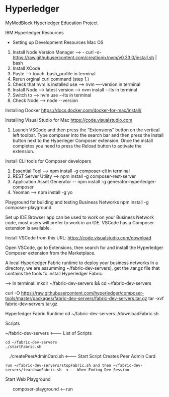 # Hyperledger
MyMedBlock Hyperledger Education Project

IBM Hyperledger Resources 
 - Setting up Development Resources Mac OS
 1. Install Node Version Manager -->  - curl -o- https://raw.githubusercontent.com/creationix/nvm/v0.33.0/install.sh | bash
 2. Install XCode 
 3. Paste --> touch .bash_profile  in terminal 
 4. Rerun orginal curl command (step 1.)
 5. Check that nvm is installed use --> nvm —-version in terminal
 6. Install Node --> latest version --> nvm install --lts in terminal 
 7. Switch to --> nvm use --lts in terminal
 8. Check Node --> node --version
 
 Installing Docker https://docs.docker.com/docker-for-mac/install/
 
 Installing Visual Studio for Mac https://code.visualstudio.com 
 1. Launch VSCode and then press the “Extensions” button on the vertical left toolbar. Type composer into the search bar and then press the Install button next to the Hyperleger Composer extension. Once the install completes you need to press the Reload button to activate the extension.

Install CLI tools for Composer developers
 1. Essential Tool --> npm install -g composer-cli in terminal
 2. REST Server Utility --> npm install -g composer-rest-server
 3. Application Asset Generator -- npm install -g generator-hyperledger-composer 
 4. Yeoman --> npm install -g yo
 
 Playground for building and testing Business Networks 
 npm install -g composer-playground
 
Set up IDE
Browser app can be used to work on your Business Network code, most users will prefer to work in an IDE. VSCode has a Composer extension is available.

Install VSCode from this URL: https://code.visualstudio.com/download

Open VSCode, go to Extensions, then search for and install the Hyperledger Composer extension from the Marketplace.

A local Hyperledger Fabric runtime to deploy your business networks
In a directory, we are assumming ~/fabric-dev-servers), get the .tar.gz file that contains the tools to install Hyperledger Fabric:

--> In terminal:  mkdir ~/fabric-dev-servers && cd ~/fabric-dev-servers

curl -O https://raw.githubusercontent.com/hyperledger/composer-tools/master/packages/fabric-dev-servers/fabric-dev-servers.tar.gz
tar -xvf fabric-dev-servers.tar.gz 

Hyperledger Fabric Runtime
cd ~/fabric-dev-servers
./downloadFabric.sh

Scripts 

~/fabric-dev-servers  <--- List of Scripts 

    cd ~/fabric-dev-servers
    ./startFabric.sh
    ./createPeerAdminCard.sh  <--- Start Script Creates Peer Admin Card
    
    
    run ~/fabric-dev-servers/stopFabric.sh and then ~/fabric-dev-servers/teardownFabric.sh  <--- When Ending Dev Session 
    
   Start Web Playground 
   
       composer-playground <--run 



 
